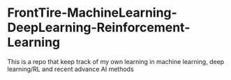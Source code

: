 # FrontTire-MachineLearning-DeepLearning-Reinforcement-Learning
This is a repo that keep track of my own learning in machine learning, deep learning/RL and recent advance AI methods
